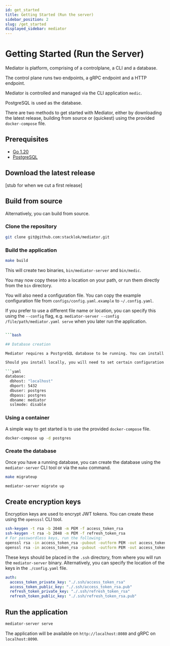 ```yaml
---
id: get_started
title: Getting Started (Run the server)
sidebar_position: 2
slug: /get_started
displayed_sidebar: mediator
---
```


# Getting Started (Run the Server)

Mediator is platform, comprising of a controlplane, a CLI and a database.

The control plane runs two endpoints, a gRPC endpoint and a HTTP endpoint.

Mediator is controlled and managed via the CLI application `medic`.

PostgreSQL is used as the database.

There are two methods to get started with Mediator, either by downloading the
latest release, building from source or (quickest) using the provided `docker-compose`
file.

## Prerequisites

- [Go 1.20](https://golang.org/doc/install)
- [PostgreSQL](https://www.postgresql.org/download/)

## Download the latest release

[stub for when we cut a first release]

## Build from source

Alternatively, you can build from source.

### Clone the repository

```bash
git clone git@github.com:stacklok/mediator.git
```

### Build the application

```bash
make build
```

This will create two binaries, `bin/mediator-server` and `bin/medic`.

You may now copy these into a location on your path, or run them directly from the `bin` directory.

You will also need a configuration file. You can copy the example configuration file from `configs/config.yaml.example` to `~/.config.yaml`.

If you prefer to use a different file name or location, you can specify this using the `--config` 
flag, e.g. `mediator-server --config /file/path/mediator.yaml serve` when you later run the application.

```bash

```bash

## Database creation

Mediator requires a PostgreSQL database to be running. You can install this locally, or use a container.

Should you install locally, you will need to set certain configuration options in your `~/.config.yaml` file, to reflect your local database configuration.

```yaml
database:
  dbhost: "localhost"
  dbport: 5432
  dbuser: postgres
  dbpass: postgres
  dbname: mediator
  sslmode: disable
```

### Using a container

A simple way to get started is to use the provided `docker-compose` file.

```bash
docker-compose up -d postgres
```

### Create the database

Once you have a running database, you can create the database using the `mediator-server` CLI tool or via the `make` command.

```bash
make migrateup
```

```bash
mediator-server migrate up
```

## Create encryption keys

Encryption keys are used to encrypt JWT tokens. You can create these using the `opensssl` CLI tool.

```bash
ssh-keygen -t rsa -b 2048 -m PEM -f access_token_rsa
ssh-keygen -t rsa -b 2048 -m PEM -f refresh_token_rsa
# For passwordless keys, run the following:
openssl rsa -in access_token_rsa -pubout -outform PEM -out access_token_rsa.pub
openssl rsa -in access_token_rsa -pubout -outform PEM -out access_token_rsa.pub
```

These keys should be placed in the `.ssh` directory, from where you will run the `mediator-server` binary. Alternatively, you can specify the location of the keys in the `./config.yaml` file.

```yaml
auth:
  access_token_private_key: "./.ssh/access_token_rsa"
  access_token_public_key: "./.ssh/access_token_rsa.pub"
  refresh_token_private_key: "./.ssh/refresh_token_rsa"
  refresh_token_public_key: "./.ssh/refresh_token_rsa.pub"
```

## Run the application

```bash
mediator-server serve
```

The application will be available on `http://localhost:8080` and gRPC on `localhost:8090`.